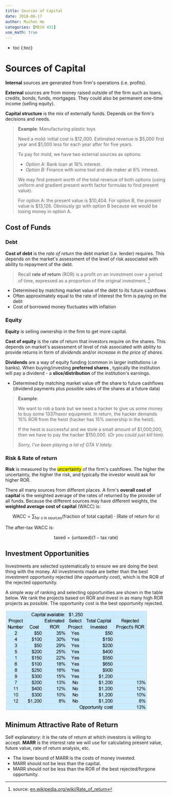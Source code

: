 ```yaml
---
title: Sources of Capital
date: 2018-06-17
author: Muchen He
categories: [MECH 431]
use_math: true
---
```




- toc
{:toc}

# Sources of Capital

**Internal** sources are generated from firm's operations (i.e. profits).

**External** sources are from money raised outside of the firm such as loans, credits, bonds, funds, mortgages. They could also be permanent one-time income (selling equity).

**Capital structure** is the mix of externally funds. Depends on the firm's decisions and needs.

> **Example**: Manufacturing plastic toys
>
> Need a mold: initial cost is \$12,000. Estimated revenue is \$5,000 first year and \$1,000 less for each year after for five years.
>
> To pay for mold, we have two external sources as options:
>
> - *Option A:* Bank loan at 18% interest.
> - *Option B:* Finance with some tool and die maker at 6% interest.
>
> We may find present worth of the total revenue of both options (using uniform and gradient present worth factor formulas to find present value).
>
> For option A: the present value is \$10,404. For option B, the present value is \$13,126. Obviously go with option B because we would be losing money in option A.



## Cost of Funds

### Debt

**Cost of debt** is the *rate of return* the debt market (i.e. lender) requires. This depends on the market's assessment of the level of risk associated with ability to repayment of the debt.

> Recall **rate of return** (ROR) is a profit on an investment over a period of time, expressed as a proportion of the original investment. [^1]

- Determined by matching market value of the debt to its future cashflows
- Often approximately equal to the rate of interest the firm is paying on the debt
- Cost of borrowed money fluctuates with inflation

### Equity

**Equity** is selling ownership in the firm to get more capital.

**Cost of equity** is the rate of return that investors require on the shares. This depends on market's assessment of level of risk associated with ability to provide returns in form of *dividends* and/or *increase in the price of shares*.

**Dividends** are a way of equity funding (common in larger institutions i.e banks). When buying/investing **preferred shares** , typically the institution will pay a dividend - a **slice/distribution** of the institution's earnings.

- Determined by matching market value off the share to future cashflows (dividend payments plus possible sales of the shares at a future data)

> **Example**:
>
> We want to rob a bank but we need a hacker to give us some money to buy some 1337haxor equipment. In return, the hacker demands 15% ROR from the heist (hacker has 15% ownership in the heist).
>
> If the heist is successful and we stole a small amount of \$1,000,000, then we have to pay the hacker \$150,000. (*Or you could just kill him*).
>
> *Sorry, I've been playing a lot of GTA V lately.*

### Risk & Rate of return

**Risk** is measured by the <mark>uncertainty</mark> of the firm's cashflows. The higher the uncertainty, the higher the risk, and typically the investor would ask for higher ROR.

There all many sources from different places. A firm's **overall cost of capital** is the weighted average of the rates of returned by the provider of all funds. Because the different sources may have different weights, the **weighted average cost of capital** (WACC) is:

$$
\text{WACC}=\sum_{\text{for }s\text{ in sources}}(\text{fraction of total capital})\cdot(\text{Rate of return for }s)
$$

The after-tax WACC is:

$$
\text{taxed}=(\text{untaxed})(1-\text{tax rate})
$$

## Investment Opportunities

Investments are selected systematically to ensure we are doing the best thing with the money. All investments made are better than the best investment opportunity rejected (*the opportunity cost*), which is the ROR of the rejected opportunity.

A simple way of ranking and selecting opportunities are shown in the table below. We rank the projects based on ROR and invest in as many high ROR projects as possible. The opportunity cost is the best opportunity rejected.

![1529269184647](assets/1529269184647.png)



## Minimum Attractive Rate of Return

Self explanatory: it is the rate of return at which investors is willing to accept. **MARR** is the interest rate we will use for calculating present value, future value, rate of return analysis, etc.

- The lower bound of MARR is the costs of money invested.
- MARR should not be less than the capital.
- MARR should not be less than the ROR of the best rejected/forgone opportunity.



[^1]: source: [en.wikipedia.org/wiki/Rate_of_return](en.wikipedia.org/wiki/Rate_of_return)


